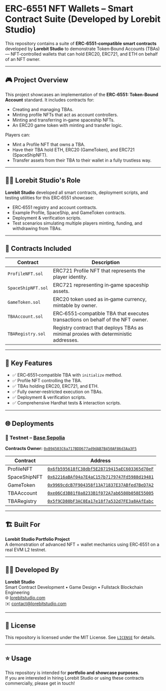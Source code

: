 # ERC‑6551 NFT Wallets – Smart Contract Suite (Developed by Lorebit Studio)

This repository contains a suite of **ERC‑6551‑compatible smart contracts** developed by **Lorebit Studio** to demonstrate Token‑Bound Accounts (TBAs) — NFT‑controlled wallets that can hold ERC20, ERC721, and ETH on behalf of an NFT owner.

---

## 🎮 Project Overview

This project showcases an implementation of the **ERC‑6551: Token‑Bound Account** standard.
It includes contracts for:

* Creating and managing TBAs.
* Minting profile NFTs that act as account controllers.
* Minting and transferring in‑game spaceship NFTs.
* An ERC20 game token with minting and transfer logic.

Players can:

* Mint a Profile NFT that owns a TBA.
* Have their TBA hold ETH, ERC20 (GameToken), and ERC721 (SpaceShipNFT).
* Transfer assets from their TBA to their wallet in a fully trustless way.

---

## 👨‍💻 Lorebit Studio's Role

**Lorebit Studio** developed all smart contracts, deployment scripts, and testing utilities for this ERC‑6551 showcase:

* ERC‑6551 registry and account contracts.
* Example Profile, SpaceShip, and GameToken contracts.
* Deployment & verification scripts.
* Test scenarios simulating multiple players minting, funding, and withdrawing from TBAs.

---

## 🔨 Contracts Included

| Contract           | Description                                                                          |
| ------------------ | ------------------------------------------------------------------------------------ |
| `ProfileNFT.sol`   | ERC721 Profile NFT that represents the player identity.                              |
| `SpaceShipNFT.sol` | ERC721 representing in‑game spaceship assets.                                        |
| `GameToken.sol`    | ERC20 token used as in‑game currency, mintable by owner.                             |
| `TBAAccount.sol`   | ERC‑6551‑compatible TBA that executes transactions on behalf of the NFT owner.       |
| `TBARegistry.sol`  | Registry contract that deploys TBAs as minimal proxies with deterministic addresses. |

---

## 🧠 Key Features

* ✅ ERC‑6551‑compatible TBA with `initialize` method.
* ✅ Profile NFT controlling the TBA.
* ✅ TBAs holding ERC20, ERC721, and ETH.
* ✅ Fully owner‑restricted execution on TBAs.
* ✅ Deployment & verification scripts.
* ✅ Comprehensive Hardhat tests & interaction scripts.

---

## 🌐 Deployments

### 🧪 Testnet – [Base Sepolia](https://sepolia.basescan.org)

**Contracts Owner:** [`0xB94503C6a717BDD677ad9dAB7B450AF86d3Aa3F5`](https://sepolia.basescan.org/address/0xB94503C6a717BDD677ad9dAB7B450AF86d3Aa3F5)

| Contract     | Address                                                                                                                         |
| ------------ | ------------------------------------------------------------------------------------------------------------------------------- |
| ProfileNFT   | [`0x6fb595618fC38dbf5E28719415aEC603365d70eF`](https://sepolia.basescan.org/address/0x6fb595618fC38dbf5E28719415aEC603365d70eF) |
| SpaceShipNFT | [`0x62216aBAf04a7E4aC157b7179747Fd5988d19481`](https://sepolia.basescan.org/address/0x62216aBAf04a7E4aC157b7179747Fd5988d19481) |
| GameToken    | [`0x9969cdcB7F904358f13A71837E37ABfed7BeD7A2`](https://sepolia.basescan.org/address/0x9969cdcB7F904358f13A71837E37ABfed7BeD7A2) |
| TBAAccount   | [`0xe06Cd3B81f0a8233B1f072A7ab6580b058E55005`](https://sepolia.basescan.org/address/0xe06Cd3B81f0a8233B1f072A7ab6580b058E55005) |
| TBARegistry  | [`0x5f9CD80bF3AC0Ea17e18f7a532d7FE3a8AAfEabc`](https://sepolia.basescan.org/address/0x5f9CD80bF3AC0Ea17e18f7a532d7FE3a8AAfEabc) |

---

## 🏗️ Built For

**Lorebit Studio Portfolio Project**  
A demonstration of advanced NFT + wallet mechanics using ERC‑6551 on a real EVM L2 testnet.

---

## 🧑‍💻 Developed By

**Lorebit Studio**  
Smart Contract Development • Game Design • Fullstack Blockchain Engineering  
🌐 [lorebitstudio.com](https://lorebitstudio.com)  
✉️ [contact@lorebitstudio.com](mailto:contact@lorebitstudio.com)

---

## 📄 License

This repository is licensed under the MIT License. See [`LICENSE`](./LICENSE) for details.

---

## ⭐ Usage

This repository is intended for **portfolio and showcase purposes**.  
If you are interested in hiring Lorebit Studio or using these contracts commercially, please get in touch!

